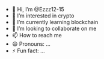 - 👋 Hi, I’m @Ezzz12-15
- 👀 I’m interested in crypto
- 🌱 I’m currently learning blockchain
- 💞️ I’m looking to collaborate on me
- 📫 How to reach me 
- 😄 Pronouns: ...
- ⚡ Fun fact: ...

<!---
Ezzz12-15/Ezzz12-15 is a ✨ special ✨ repository because its `README.md` (this file) appears on your GitHub profile.
You can click the Preview link to take a look at your changes.
--->
